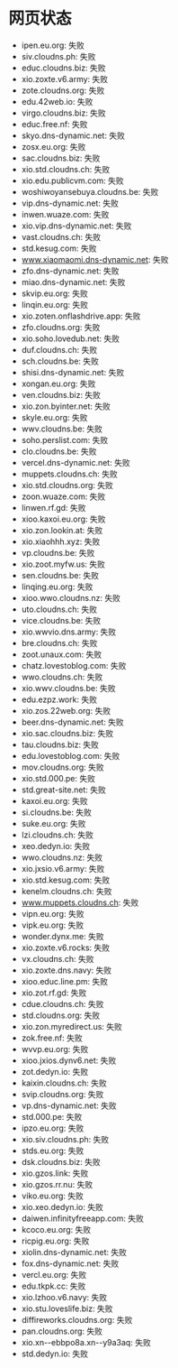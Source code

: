 # 网页状态
- ipen.eu.org: 失败
- siv.cloudns.ph: 失败
- educ.cloudns.biz: 失败
- xio.zoxte.v6.army: 失败
- zote.cloudns.org: 失败
- edu.42web.io: 失败
- virgo.cloudns.biz: 失败
- educ.free.nf: 失败
- skyo.dns-dynamic.net: 失败
- zosx.eu.org: 失败
- sac.cloudns.biz: 失败
- xio.std.cloudns.ch: 失败
- xio.edu.publicvm.com: 失败
- woshiwoyansebuya.cloudns.be: 失败
- vip.dns-dynamic.net: 失败
- inwen.wuaze.com: 失败
- xio.vip.dns-dynamic.net: 失败
- vast.cloudns.ch: 失败
- std.kesug.com: 失败
- www.xiaomaomi.dns-dynamic.net: 失败
- zfo.dns-dynamic.net: 失败
- miao.dns-dynamic.net: 失败
- skvip.eu.org: 失败
- linqin.eu.org: 失败
- xio.zoten.onflashdrive.app: 失败
- zfo.cloudns.org: 失败
- xio.soho.lovedub.net: 失败
- duf.cloudns.ch: 失败
- sch.cloudns.be: 失败
- shisi.dns-dynamic.net: 失败
- xongan.eu.org: 失败
- ven.cloudns.biz: 失败
- xio.zon.byinter.net: 失败
- skyle.eu.org: 失败
- wwv.cloudns.be: 失败
- soho.perslist.com: 失败
- clo.cloudns.be: 失败
- vercel.dns-dynamic.net: 失败
- muppets.cloudns.ch: 失败
- xio.std.cloudns.org: 失败
- zoon.wuaze.com: 失败
- linwen.rf.gd: 失败
- xioo.kaxoi.eu.org: 失败
- xio.zon.lookin.at: 失败
- xio.xiaohhh.xyz: 失败
- vp.cloudns.be: 失败
- xio.zoot.myfw.us: 失败
- sen.cloudns.be: 失败
- linqing.eu.org: 失败
- xioo.wwo.cloudns.nz: 失败
- uto.cloudns.ch: 失败
- vice.cloudns.be: 失败
- xio.wwvio.dns.army: 失败
- bre.cloudns.ch: 失败
- zoot.unaux.com: 失败
- chatz.lovestoblog.com: 失败
- wwo.cloudns.ch: 失败
- xio.wwv.cloudns.be: 失败
- edu.ezpz.work: 失败
- xio.zos.22web.org: 失败
- beer.dns-dynamic.net: 失败
- xio.sac.cloudns.biz: 失败
- tau.cloudns.biz: 失败
- edu.lovestoblog.com: 失败
- mov.cloudns.org: 失败
- xio.std.000.pe: 失败
- std.great-site.net: 失败
- kaxoi.eu.org: 失败
- si.cloudns.be: 失败
- suke.eu.org: 失败
- lzi.cloudns.ch: 失败
- xeo.dedyn.io: 失败
- wwo.cloudns.nz: 失败
- xio.jxsio.v6.army: 失败
- xio.std.kesug.com: 失败
- kenelm.cloudns.ch: 失败
- www.muppets.cloudns.ch: 失败
- vipn.eu.org: 失败
- vipk.eu.org: 失败
- wonder.dynx.me: 失败
- xio.zoxte.v6.rocks: 失败
- vx.cloudns.ch: 失败
- xio.zoxte.dns.navy: 失败
- xioo.educ.line.pm: 失败
- xio.zot.rf.gd: 失败
- cdue.cloudns.ch: 失败
- std.cloudns.org: 失败
- xio.zon.myredirect.us: 失败
- zok.free.nf: 失败
- wvvp.eu.org: 失败
- xioo.jxios.dynv6.net: 失败
- zot.dedyn.io: 失败
- kaixin.cloudns.ch: 失败
- svip.cloudns.org: 失败
- vp.dns-dynamic.net: 失败
- std.000.pe: 失败
- ipzo.eu.org: 失败
- xio.siv.cloudns.ph: 失败
- stds.eu.org: 失败
- dsk.cloudns.biz: 失败
- xio.gzos.link: 失败
- xio.gzos.rr.nu: 失败
- viko.eu.org: 失败
- xio.xeo.dedyn.io: 失败
- daiwen.infinityfreeapp.com: 失败
- kcoco.eu.org: 失败
- ricpig.eu.org: 失败
- xiolin.dns-dynamic.net: 失败
- fox.dns-dynamic.net: 失败
- vercl.eu.org: 失败
- edu.tkpk.cc: 失败
- xio.lzhoo.v6.navy: 失败
- xio.stu.loveslife.biz: 失败
- diffireworks.cloudns.org: 失败
- pan.cloudns.org: 失败
- xio.xn--ebbpo8a.xn--y9a3aq: 失败
- std.dedyn.io: 失败

